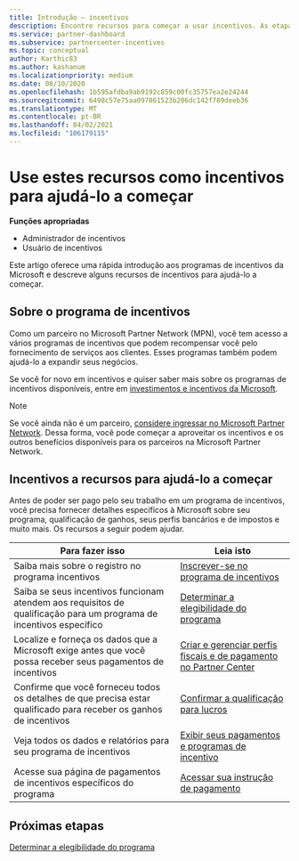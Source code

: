 ```yaml
---
title: Introdução – incentivos
description: Encontre recursos para começar a usar incentivos. As etapas incluem a confirmação de que você atende aos requisitos de qualificação e ao envio de detalhes bancários, de impostos e de pagamento.
ms.service: partner-dashboard
ms.subservice: partnercenter-incentives
ms.topic: conceptual
author: Karthic83
ms.author: kashanum
ms.localizationpriority: medium
ms.date: 08/10/2020
ms.openlocfilehash: 1b595afdba9ab9192c859c00fc35757ea2e24244
ms.sourcegitcommit: 6498c57e75aa097861523b206dc142f789deeb36
ms.translationtype: MT
ms.contentlocale: pt-BR
ms.lasthandoff: 04/02/2021
ms.locfileid: "106179115"
---
```

# <a name="use-these-resources-to-help-you-get-started-with-incentives"></a>Use estes recursos como incentivos para ajudá-lo a começar

**Funções apropriadas**

- Administrador de incentivos
- Usuário de incentivos

Este artigo oferece uma rápida introdução aos programas de incentivos da Microsoft e descreve alguns recursos de incentivos para ajudá-lo a começar.

## <a name="about-the-incentives-program"></a>Sobre o programa de incentivos

Como um parceiro no Microsoft Partner Network (MPN), você tem acesso a vários programas de incentivos que podem recompensar você pelo fornecimento de serviços aos clientes. Esses programas também podem ajudá-lo a expandir seus negócios.

Se você for novo em incentivos e quiser saber mais sobre os programas de incentivos disponíveis, entre em [investimentos e incentivos da Microsoft](https://partner.microsoft.com/membership/partner-incentives).

> [!NOTE]
> Se você ainda não é um parceiro, [considere ingressar no Microsoft Partner Network](https://partner.microsoft.com/membership). Dessa forma, você pode começar a aproveitar os incentivos e os outros benefícios disponíveis para os parceiros na Microsoft Partner Network.  

## <a name="incentives-resources-to-help-you-get-started"></a>Incentivos a recursos para ajudá-lo a começar

Antes de poder ser pago pelo seu trabalho em um programa de incentivos, você precisa fornecer detalhes específicos à Microsoft sobre seu programa, qualificação de ganhos, seus perfis bancários e de impostos e muito mais. Os recursos a seguir podem ajudar.

|  **Para fazer isso**  |  **Leia isto**  |
|--------------|-----------|
| Saiba mais sobre o registro no programa incentivos | [Inscrever-se no programa de incentivos](incentives-enroll.md)  |
| Saiba se seus incentivos funcionam atendem aos requisitos de qualificação para um programa de incentivos específico | [Determinar a elegibilidade do programa](incentives-determined-your-program-eligibility.md)  |
| Localize e forneça os dados que a Microsoft exige antes que você possa receber seus pagamentos de incentivos | [Criar e gerenciar perfis fiscais e de pagamento no Partner Center](incentives-create-and-manage-your-payout-and-tax-profiles.md)  |
| Confirme que você forneceu todos os detalhes de que precisa estar qualificado para receber os ganhos de incentivos | [Confirmar a qualificação para lucros](incentives-confirm-your-earnings-eligibility.md)  |
| Veja todos os dados e relatórios para seu programa de incentivos | [Exibir seus pagamentos e programas de incentivo](understand-incentive-payouts.md)  |
| Acesse sua página de pagamentos de incentivos específicos do programa | [Acessar sua instrução de pagamento](payout-statement.md)  |

## <a name="next-steps"></a>Próximas etapas

[Determinar a elegibilidade do programa](incentives-determined-your-program-eligibility.md)